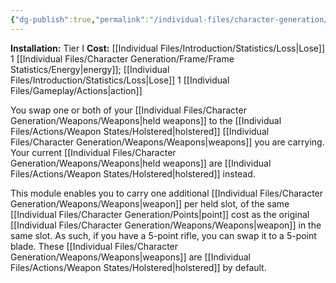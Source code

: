 ```yaml
---
{"dg-publish":true,"permalink":"/individual-files/character-generation/expansion-modules/tier-i/weapon-switch-module/"}
---
```


**Installation:** Tier I
**Cost:** [[Individual Files/Introduction/Statistics/Loss\|Lose]] 1 [[Individual Files/Character Generation/Frame/Frame Statistics/Energy\|energy]]; [[Individual Files/Introduction/Statistics/Loss\|Lose]] 1 [[Individual Files/Gameplay/Actions\|action]]

You swap one or both of your [[Individual Files/Character Generation/Weapons/Weapons\|held weapons]] to the [[Individual Files/Actions/Weapon States/Holstered\|holstered]] [[Individual Files/Character Generation/Weapons/Weapons\|weapons]] you are carrying. Your current [[Individual Files/Character Generation/Weapons/Weapons\|held weapons]] are [[Individual Files/Actions/Weapon States/Holstered\|holstered]] instead.

This module enables you to carry one additional [[Individual Files/Character Generation/Weapons/Weapons\|weapon]] per held slot, of the same [[Individual Files/Character Generation/Points\|point]] cost as the original [[Individual Files/Character Generation/Weapons/Weapons\|weapon]] in the same slot. As such, if you have a 5-point rifle, you can swap it to a 5-point blade. These [[Individual Files/Character Generation/Weapons/Weapons\|weapons]] are [[Individual Files/Actions/Weapon States/Holstered\|holstered]] by default.
